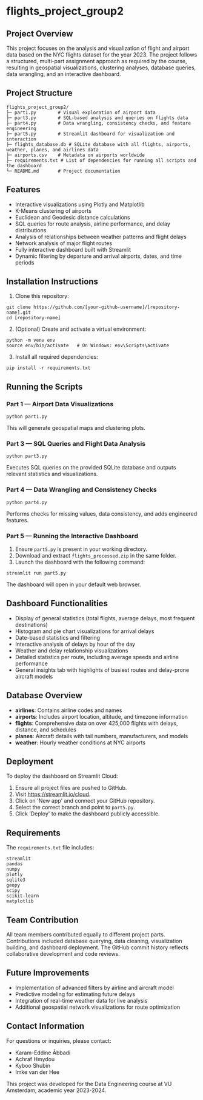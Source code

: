 # flights_project_group2

## Project Overview
This project focuses on the analysis and visualization of flight and airport data based on the NYC flights dataset for the year 2023. The project follows a structured, multi-part assignment approach as required by the course, resulting in geospatial visualizations, clustering analyses, database queries, data wrangling, and an interactive dashboard.

## Project Structure
```
flights_project_group2/
├─ part1.py        # Visual exploration of airport data
├─ part3.py        # SQL-based analysis and queries on flights data
├─ part4.py        # Data wrangling, consistency checks, and feature engineering
├─ part5.py        # Streamlit dashboard for visualization and interaction
├─ flights_database.db # SQLite database with all flights, airports, weather, planes, and airlines data
├─ airports.csv    # Metadata on airports worldwide
├─ requirements.txt # List of dependencies for running all scripts and the dashboard
└─ README.md       # Project documentation
```

## Features
- Interactive visualizations using Plotly and Matplotlib
- K-Means clustering of airports
- Euclidean and Geodesic distance calculations
- SQL queries for route analysis, airline performance, and delay distributions
- Analysis of relationships between weather patterns and flight delays
- Network analysis of major flight routes
- Fully interactive dashboard built with Streamlit
- Dynamic filtering by departure and arrival airports, dates, and time periods

## Installation Instructions
1. Clone this repository:
```
git clone https://github.com/[your-github-username]/[repository-name].git
cd [repository-name]
```
2. (Optional) Create and activate a virtual environment:
```
python -m venv env
source env/bin/activate   # On Windows: env\Scripts\activate
```
3. Install all required dependencies:
```
pip install -r requirements.txt
```

## Running the Scripts
### Part 1 — Airport Data Visualizations
```
python part1.py
```
This will generate geospatial maps and clustering plots.

### Part 3 — SQL Queries and Flight Data Analysis
```
python part3.py
```
Executes SQL queries on the provided SQLite database and outputs relevant statistics and visualizations.

### Part 4 — Data Wrangling and Consistency Checks
```
python part4.py
```
Performs checks for missing values, data consistency, and adds engineered features.

### Part 5 — Running the Interactive Dashboard
1. Ensure `part5.py` is present in your working directory.
2. Download and extract `flights_processed.zip` in the same folder.
3. Launch the dashboard with the following command:
```
streamlit run part5.py
```
The dashboard will open in your default web browser.

## Dashboard Functionalities
- Display of general statistics (total flights, average delays, most frequent destinations)
- Histogram and pie chart visualizations for arrival delays
- Date-based statistics and filtering
- Interactive analysis of delays by hour of the day
- Weather and delay relationship visualizations
- Detailed statistics per route, including average speeds and airline performance
- General insights tab with highlights of busiest routes and delay-prone aircraft models

## Database Overview
- **airlines**: Contains airline codes and names
- **airports**: Includes airport location, altitude, and timezone information
- **flights**: Comprehensive data on over 425,000 flights with delays, distance, and schedules
- **planes**: Aircraft details with tail numbers, manufacturers, and models
- **weather**: Hourly weather conditions at NYC airports

## Deployment
To deploy the dashboard on Streamlit Cloud:
1. Ensure all project files are pushed to GitHub.
2. Visit https://streamlit.io/cloud.
3. Click on 'New app' and connect your GitHub repository.
4. Select the correct branch and point to `part5.py`.
5. Click 'Deploy' to make the dashboard publicly accessible.

## Requirements
The `requirements.txt` file includes:
```
streamlit
pandas
numpy
plotly
sqlite3
geopy
scipy
scikit-learn
matplotlib
```

## Team Contribution
All team members contributed equally to different project parts. Contributions included database querying, data cleaning, visualization building, and dashboard deployment. The GitHub commit history reflects collaborative development and code reviews.

## Future Improvements
- Implementation of advanced filters by airline and aircraft model
- Predictive modeling for estimating future delays
- Integration of real-time weather data for live analysis
- Additional geospatial network visualizations for route optimization

## Contact Information
For questions or inquiries, please contact:
- Karam-Eddine Âbbadi
- Achraf Hmydou
- Kyboo Shubin
- Imke van der Hee

This project was developed for the Data Engineering course at VU Amsterdam, academic year 2023-2024.

